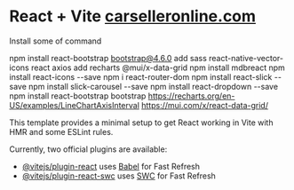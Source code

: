 # React + Vite [carselleronline.com](https://carselleronline.com/)

Install some of command

npm install react-bootstrap bootstrap@4.6.0 add sass react-native-vector-icons react axios add recharts @mui/x-data-grid
npm install mdbreact
npm install react-icons --save
npm i react-router-dom
npm install react-slick --save
npm install slick-carousel --save
npm install react-dropdown  --save
npm install react-bootstrap bootstrap
https://recharts.org/en-US/examples/LineChartAxisInterval
https://mui.com/x/react-data-grid/


This template provides a minimal setup to get React working in Vite with HMR and some ESLint rules.

Currently, two official plugins are available:

- [@vitejs/plugin-react](https://github.com/vitejs/vite-plugin-react/blob/main/packages/plugin-react/README.md) uses [Babel](https://babeljs.io/) for Fast Refresh
- [@vitejs/plugin-react-swc](https://github.com/vitejs/vite-plugin-react-swc) uses [SWC](https://swc.rs/) for Fast Refresh
